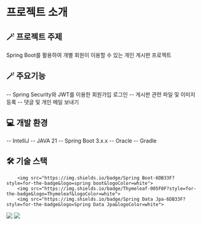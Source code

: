 # 프로젝트 소개
## 🪄 프로젝트 주제

Spring Boot를 활용하여 개별 회원이 이용할 수 있는 개인 게시판 프로젝트

## 🪄 주요기능
-- Spring Security와 JWT를 이용한 회원가입 로그인
-- 게시판 관련 파일 및 이미지 등록
-- 댓글 및 개인 메일 보내기

## 💻 개발 환경
-- IntelliJ 
-- JAVA 21
-- Spring Boot 3.x.x
-- Oracle
-- Gradle

## 🛠️ 기술 스택
        <img src="https://img.shields.io/badge/Spring Boot-6DB33F?style=for-the-badge&logo=spring boot&logoColor=white">
        <img src="https://img.shields.io/badge/Thymeleaf-005F0F?style=for-the-badge&logo=Thymeleaf&logoColor=white">
        <img src="https://img.shields.io/badge/Spring Data Jpa-6DB33F?style=for-the-badge&logo=Spring Data Jpa&logoColor=white">
<img src="https://img.shields.io/badge/oracle-F80000?style=for-the-badge&logo=oracle&logoColor=white">
 <img src="https://img.shields.io/badge/Thymeleaf-005F0F?style=for-the-badge&logo=Thymeleaf&logoColor=white">
